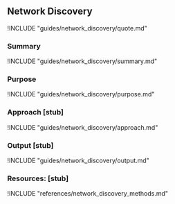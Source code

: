 ## Network Discovery

!INCLUDE "guides/network_discovery/quote.md"

### Summary

!INCLUDE "guides/network_discovery/summary.md"

### Purpose

!INCLUDE "guides/network_discovery/purpose.md"

### Approach [stub]

!INCLUDE "guides/network_discovery/approach.md"

### Output [stub]

!INCLUDE "guides/network_discovery/output.md"

### Resources: [stub]

!INCLUDE "references/network_discovery_methods.md"
